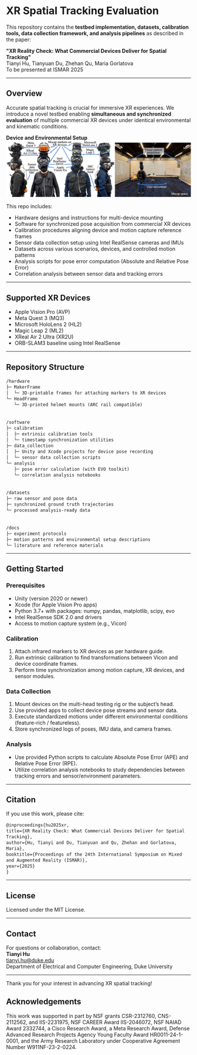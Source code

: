 # XR Spatial Tracking Evaluation

This repository contains the **testbed implementation, datasets, calibration tools, data collection framework, and analysis pipelines** as described in the paper:

**"XR Reality Check: What Commercial Devices Deliver for Spatial Tracking"**  
Tianyi Hu, Tianyuan Du, Zhehan Qu, Maria Gorlatova  
To be presented at ISMAR 2025

---

## Overview

Accurate spatial tracking is crucial for immersive XR experiences. We introduce a novel testbed enabling **simultaneous and synchronized evaluation** of multiple commercial XR devices under identical environmental and kinematic conditions.

**Device and Environmental Setup**  
![fig_device_setup.jpg](./figures/fig_apparatus_environment.jpg)

This repo includes:

- Hardware designs and instructions for multi-device mounting
- Software for synchronized pose acquisition from commercial XR devices
- Calibration procedures aligning device and motion capture reference frames
- Sensor data collection setup using Intel RealSense cameras and IMUs
- Datasets across various scenarios, devices, and controlled motion patterns
- Analysis scripts for pose error computation (Absolute and Relative Pose Error)
- Correlation analysis between sensor data and tracking errors

---

## Supported XR Devices

- Apple Vision Pro (AVP)  
- Meta Quest 3 (MQ3)  
- Microsoft HoloLens 2 (HL2)  
- Magic Leap 2 (ML2)  
- XReal Air 2 Ultra (XR2U)  
- ORB-SLAM3 baseline using Intel RealSense

---

## Repository Structure
```
/hardware
├─ MakerFrame  
│  └─ 3D-printable frames for attaching markers to XR devices  
└─ HeadFrame  
   └─ 3D-printed helmet mounts (ARC rail compatible)


/software
├─ calibration
│  ├─ extrinsic calibration tools
│  └─ timestamp synchronization utilities
├─ data_collection
│  ├─ Unity and Xcode projects for device pose recording
│  └─ sensor data collection scripts
└─ analysis
   ├─ pose error calculation (with EVO toolkit)
   └─ correlation analysis notebooks


/datasets
├─ raw sensor and pose data
├─ synchronized ground truth trajectories
└─ processed analysis-ready data


/docs
├─ experiment protocols
├─ motion patterns and environmental setup descriptions
└─ literature and reference materials

```


---

## Getting Started

### Prerequisites

- Unity (version 2020 or newer)  
- Xcode (for Apple Vision Pro apps)  
- Python 3.7+ with packages: numpy, pandas, matplotlib, scipy, evo  
- Intel RealSense SDK 2.0 and drivers  
- Access to motion capture system (e.g., Vicon)  

### Calibration

1. Attach infrared markers to XR devices as per hardware guide.  
2. Run extrinsic calibration to find transformations between Vicon and device coordinate frames.  
3. Perform time synchronization among motion capture, XR devices, and sensor modules.

### Data Collection

1. Mount devices on the multi-head testing rig or the subject’s head.  
2. Use provided apps to collect device pose streams and sensor data.  
3. Execute standardized motions under different environmental conditions (feature-rich / featureless).  
4. Store synchronized logs of poses, IMU data, and camera frames.

### Analysis

- Use provided Python scripts to calculate Absolute Pose Error (APE) and Relative Pose Error (RPE).  
- Utilize correlation analysis notebooks to study dependencies between tracking errors and sensor/environment parameters.

---

## Citation

If you use this work, please cite:
```
@inproceedings{hu2025xr,
title={XR Reality Check: What Commercial Devices Deliver for Spatial Tracking},
author={Hu, Tianyi and Du, Tianyuan and Qu, Zhehan and Gorlatova, Maria},
booktitle={Proceedings of the 24th International Symposium on Mixed and Augmented Reality (ISMAR)},
year={2025}
}
```

---

## License

Licensed under the MIT License.

---

## Contact

For questions or collaboration, contact:  
**Tianyi Hu**  
tianyi.hu@duke.edu  
Department of Electrical and Computer Engineering, Duke University

---

Thank you for your interest in advancing XR spatial tracking!

## Acknowledgements

This work was supported in part by NSF grants CSR-2312760, CNS-2112562, and IIS-2231975, NSF CAREER Award IIS-2046072, NSF NAIAD Award 2332744, a Cisco Research Award, a Meta Research Award, Defense Advanced Research Projects Agency Young Faculty Award HR0011-24-1-0001, and the Army Research Laboratory under Cooperative Agreement Number W911NF-23-2-0224.

